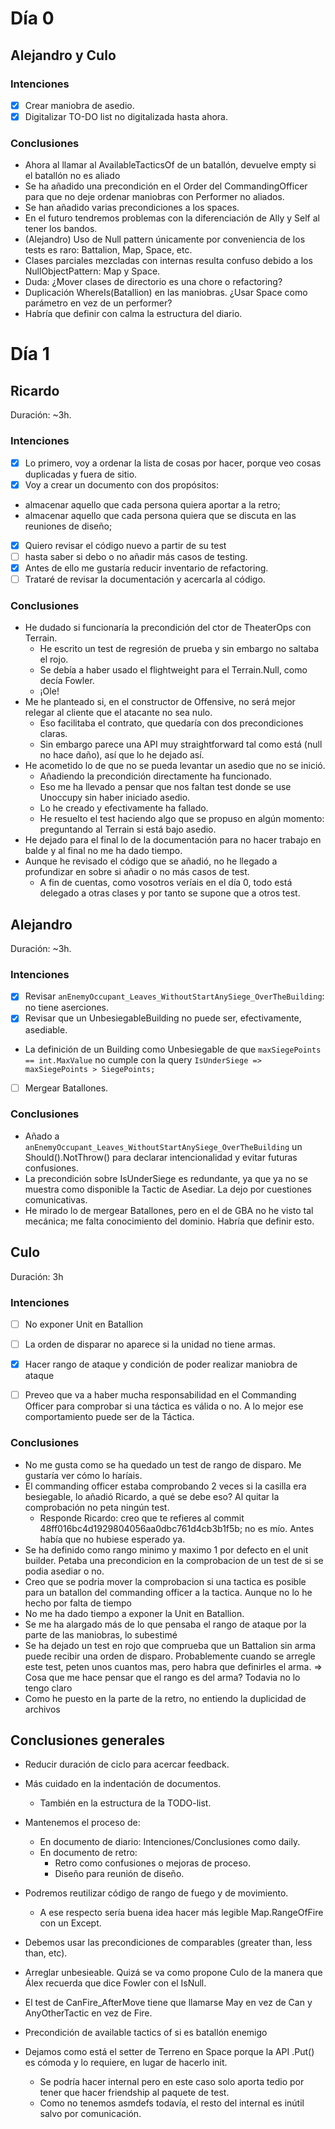 ﻿# Día 0

## Alejandro y Culo

### Intenciones

- [X]  Crear maniobra de asedio.
- [X]  Digitalizar TO-DO list no digitalizada hasta ahora.

### Conclusiones

- Ahora al llamar al AvailableTacticsOf de un batallón, devuelve empty si el batallón no es aliado
- Se ha añadido una precondición en el Order del CommandingOfficer para que no deje ordenar maniobras con Performer no aliados.
- Se han añadido varias precondiciones a los spaces.
- En el futuro tendremos problemas con la diferenciación de Ally y Self al tener los bandos.
- (Alejandro) Uso de Null pattern únicamente por conveniencia de los tests es raro: Battalion, Map, Space, etc.
- Clases parciales mezcladas con internas resulta confuso debido a los NullObjectPattern: Map y Space.
- Duda: ¿Mover clases de directorio es una chore o refactoring?
- Duplicación WhereIs(Batallion) en las maniobras. ¿Usar Space como parámetro en vez de un performer?
- Habría que definir con calma la estructura del diario.

# Día 1

## Ricardo

Duración: ~3h.

### Intenciones

- [X]  Lo primero, voy a ordenar la lista de cosas por hacer, porque veo cosas duplicadas y fuera de sitio.
- [X]  Voy a crear un documento con dos propósitos:

- almacenar aquello que cada persona quiera aportar a la retro;
- almacenar aquello que cada persona quiera que se discuta en las reuniones de diseño;

- [X]  Quiero revisar el código nuevo a partir de su test
  - [ ]  hasta saber si debo o no añadir más casos de testing.
- [X]  Antes de ello me gustaría reducir inventario de refactoring.
- [ ]  Trataré de revisar la documentación y acercarla al código.

### Conclusiones

- He dudado si funcionaría la precondición del ctor de TheaterOps con Terrain.
  - He escrito un test de regresión de prueba y sin embargo no saltaba el rojo.
  - Se debía a haber usado el flightweight para el Terrain.Null, como decía Fowler.
  - ¡Ole!
- Me he planteado si, en el constructor de Offensive, no será mejor relegar al cliente que el atacante no sea nulo.
  - Eso facilitaba el contrato, que quedaría con dos precondiciones claras.
  - Sin embargo parece una API muy straightforward tal como está (null no hace daño), así que lo he dejado así.
- He acometido lo de que no se pueda levantar un asedio que no se inició.
  - Añadiendo la precondición directamente ha funcionado.
  - Eso me ha llevado a pensar que nos faltan test donde se use Unoccupy sin haber iniciado asedio.
  - Lo he creado y efectivamente ha fallado.
  - He resuelto el test haciendo algo que se propuso en algún momento: preguntando al Terrain si está bajo asedio.
- He dejado para el final lo de la documentación para no hacer trabajo en balde y al final no me ha dado tiempo.
- Aunque he revisado el código que se añadió, no he llegado a profundizar en sobre si añadir o no más casos de test.
  - A fin de cuentas, como vosotros veríais en el día 0, todo está delegado a otras clases y por tanto se supone que a otros test.

## Alejandro

Duración: ~3h.

### Intenciones

- [X]  Revisar `anEnemyOccupant_Leaves_WithoutStartAnySiege_OverTheBuilding`: no tiene aserciones.
- [X]  Revisar que un UnbesiegableBuilding no puede ser, efectivamente, asediable.
  - La definición de un Building como Unbesiegable de que `maxSiegePoints == int.MaxValue` no cumple con la query `IsUnderSiege => maxSiegePoints > SiegePoints;`
- [ ]  Mergear Batallones.

### Conclusiones

- Añado a `anEnemyOccupant_Leaves_WithoutStartAnySiege_OverTheBuilding` un Should().NotThrow<Exception>() para declarar intencionalidad y evitar futuras confusiones.
- La precondición sobre IsUnderSiege es redundante, ya que ya no se muestra como disponible la Tactic de Asediar. La dejo por cuestiones comunicativas.
- He mirado lo de mergear Batallones, pero en el de GBA no he visto tal mecánica; me falta conocimiento del dominio. Habría que definir esto.

## Culo

Duración: 3h

### Intenciones

- [ ]  No exponer Unit en Batallion
- [ ]  La orden de disparar no aparece si la unidad no tiene armas.
- [X]  Hacer rango de ataque y condición de poder realizar maniobra de ataque

  - [ ]  Preveo que va a haber mucha responsabilidad en el Commanding Officer para comprobar si una táctica es válida o no. A lo mejor ese comportamiento puede ser de la Táctica.

### Conclusiones

* No me gusta como se ha quedado un test de rango de disparo. Me gustaría ver cómo lo haríais.
* El commanding officer estaba comprobando 2 veces si la casilla era besiegable, lo añadió Ricardo, a qué se debe eso? Al quitar la comprobación no peta ningún test.
  * Responde Ricardo: creo que te refieres al commit 48ff016bc4d1929804056aa0dbc761d4cb3b1f5b; no es mío. Antes había que no hubiese esperado ya.
* Se ha definido como rango minimo y maximo 1 por defecto en el unit builder. Petaba una precondicion en la comprobacion de un test de si se podia asediar o no.
* Creo que se podria mover la comprobacion si una tactica es posible para un batallon del commanding officer a la tactica. Aunque no lo he hecho por falta de tiempo
* No me ha dado tiempo a exponer la Unit en Batallion.
* Se me ha alargado más de lo que pensaba el rango de ataque por la parte de las maniobras, lo subestimé
* Se ha dejado un test en rojo que comprueba que un Battalion sin arma puede recibir una orden de disparo. Probablemente cuando se arregle este test, peten unos cuantos mas, pero habra que definirles el arma. => Cosa que me hace pensar que el rango es del arma? Todavia no lo tengo claro
* Como he puesto en la parte de la retro, no entiendo la duplicidad de archivos

## Conclusiones generales

* Reducir duración de ciclo para acercar feedback.
* Más cuidado en la indentación de documentos.
  * También en la estructura de la TODO-list.
* Mantenemos el proceso de:
  * En documento de diario: Intenciones/Conclusiones como daily.
  * En documento de retro:
    * Retro como confusiones o mejoras de proceso.
    * Diseño para reunión de diseño.

* Podremos reutilizar código de rango de fuego y de movimiento.
  * A ese respecto sería buena idea hacer más legible Map.RangeOfFire con un Except.
* Debemos usar las precondiciones de comparables (greater than, less than, etc).
* Arreglar unbesieable. Quizá se va como propone Culo de la manera que Álex recuerda que dice Fowler con el IsNull.
* El test de CanFire_AfterMove tiene que llamarse May en vez de Can y AnyOtherTactic en vez de Fire.
* Precondición de available tactics of si es batallón enemigo
* Dejamos como está el setter de Terreno en Space porque la API .Put() es cómoda y lo requiere, en lugar de hacerlo init.
  * Se podría hacer internal pero en este caso solo aporta tedio por tener que hacer friendship al paquete de test.
  * Como no tenemos asmdefs todavía, el resto del internal es inútil salvo por comunicación.